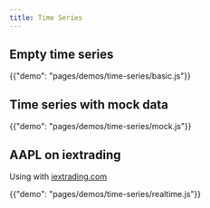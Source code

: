 ```yaml
---
title: Time Series
---
```


## Empty time series

{{"demo": "pages/demos/time-series/basic.js"}}

## Time series with mock data

{{"demo": "pages/demos/time-series/mock.js"}}

## AAPL on iextrading

Using with [iextrading.com](https://iextrading.com)

{{"demo": "pages/demos/time-series/realtime.js"}}